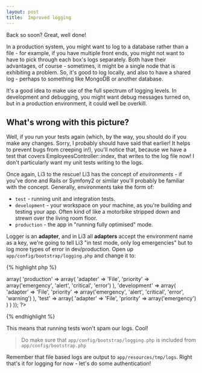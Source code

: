 ```yaml
---
layout: post
title:  Improved logging
---
```


Back so soon? Great, well done!

In a production system, you might want to log to a database rather than a file - for example, if you have multiple front ends, you might not want to have to pick through each box's logs separately. Both have their advantages, of course - sometimes, it might be a single node that is exhibiting a problem. So, it's good to log locally, and also to have a shared log - perhaps to something like MongoDB or another database.

It's a good idea to make use of the full spectrum of logging levels. In development and debugging, you might want debug messages turned on, but in a production environment, it could well be overkill.

## What's wrong with this picture?

Well, if you run your tests again (which, by the way, you should do if you make any changes. Sorry, I probably should have said that earlier! It helps to prevent bugs from creeping in!), you'll notice that, because we have a test that covers EmployeesController::index, that writes to the log file now! I don't particularly want my unit tests writing to the logs.

Once again, Li3 to the rescue! Li3 has the concept of *environments* - if you've done and Rails or Symfony2 or similar you'll probably be familiar with the concept. Generally, environments take the form of:

* `test` - running unit and integration tests.
* `development` - your workspace on your machine, as you're building and testing your app. Often kind of like a motorbike stripped down and strewn over the living room floor.
* `production` - the app in "running fully optimised" mode.

Logger is an **adapter**, and in Li3 all **adapters** accept the environment name as a key, we're going to tell Li3 "in test mode, only log emergencies" but to log more types of error in dev/production. Open up `app/config/bootstrap/logging.php` and change it to:

{% highlight php %}
<?php
use lithium\analysis\Logger;

Logger::config(
    array ('default' =>
        array(
            'production' => array(
                'adapter' => 'File',
                'priority' => array('emergency', 'alert', 'critical', 'error')
            ),
            'development' => array(
                'adapter' => 'File',
                'priority' => array('emergency', 'alert', 'critical', 'error', 'warning')
            ),
            'test' => array(
                'adapter' => 'File',
                'priority' => array('emergency')
            )
    )
));
?>
{% endhighlight %}

This means that running tests won't spam our logs. Cool!

> Do make sure that `app/config/bootstrap/logging.php` is included from `app/config/bootstrap.php`

Remember that file based logs are output to `app/resources/tmp/logs`. Right that's it for logging for now - let's do some authentication!